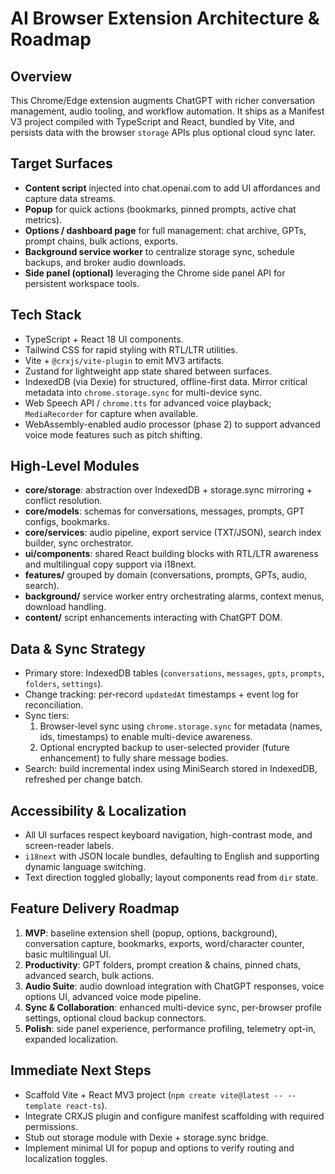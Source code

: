 ﻿# AI Browser Extension Architecture & Roadmap

## Overview
This Chrome/Edge extension augments ChatGPT with richer conversation management, audio tooling, and workflow automation. It ships as a Manifest V3 project compiled with TypeScript and React, bundled by Vite, and persists data with the browser `storage` APIs plus optional cloud sync later.

## Target Surfaces
- **Content script** injected into chat.openai.com to add UI affordances and capture data streams.
- **Popup** for quick actions (bookmarks, pinned prompts, active chat metrics).
- **Options / dashboard page** for full management: chat archive, GPTs, prompt chains, bulk actions, exports.
- **Background service worker** to centralize storage sync, schedule backups, and broker audio downloads.
- **Side panel (optional)** leveraging the Chrome side panel API for persistent workspace tools.

## Tech Stack
- TypeScript + React 18 UI components.
- Tailwind CSS for rapid styling with RTL/LTR utilities.
- Vite + `@crxjs/vite-plugin` to emit MV3 artifacts.
- Zustand for lightweight app state shared between surfaces.
- IndexedDB (via Dexie) for structured, offline-first data. Mirror critical metadata into `chrome.storage.sync` for multi-device sync.
- Web Speech API / `chrome.tts` for advanced voice playback; `MediaRecorder` for capture when available.
- WebAssembly-enabled audio processor (phase 2) to support advanced voice mode features such as pitch shifting.

## High-Level Modules
- **core/storage**: abstraction over IndexedDB + storage.sync mirroring + conflict resolution.
- **core/models**: schemas for conversations, messages, prompts, GPT configs, bookmarks.
- **core/services**: audio pipeline, export service (TXT/JSON), search index builder, sync orchestrator.
- **ui/components**: shared React building blocks with RTL/LTR awareness and multilingual copy support via i18next.
- **features/** grouped by domain (conversations, prompts, GPTs, audio, search).
- **background/** service worker entry orchestrating alarms, context menus, download handling.
- **content/** script enhancements interacting with ChatGPT DOM.

## Data & Sync Strategy
- Primary store: IndexedDB tables (`conversations`, `messages`, `gpts`, `prompts`, `folders`, `settings`).
- Change tracking: per-record `updatedAt` timestamps + event log for reconciliation.
- Sync tiers:
  1. Browser-level sync using `chrome.storage.sync` for metadata (names, ids, timestamps) to enable multi-device awareness.
  2. Optional encrypted backup to user-selected provider (future enhancement) to fully share message bodies.
- Search: build incremental index using MiniSearch stored in IndexedDB, refreshed per change batch.

## Accessibility & Localization
- All UI surfaces respect keyboard navigation, high-contrast mode, and screen-reader labels.
- `i18next` with JSON locale bundles, defaulting to English and supporting dynamic language switching.
- Text direction toggled globally; layout components read from `dir` state.

## Feature Delivery Roadmap
1. **MVP**: baseline extension shell (popup, options, background), conversation capture, bookmarks, exports, word/character counter, basic multilingual UI.
2. **Productivity**: GPT folders, prompt creation & chains, pinned chats, advanced search, bulk actions.
3. **Audio Suite**: audio download integration with ChatGPT responses, voice options UI, advanced voice mode pipeline.
4. **Sync & Collaboration**: enhanced multi-device sync, per-browser profile settings, optional cloud backup connectors.
5. **Polish**: side panel experience, performance profiling, telemetry opt-in, expanded localization.

## Immediate Next Steps
- Scaffold Vite + React MV3 project (`npm create vite@latest -- --template react-ts`).
- Integrate CRXJS plugin and configure manifest scaffolding with required permissions.
- Stub out storage module with Dexie + storage.sync bridge.
- Implement minimal UI for popup and options to verify routing and localization toggles.
